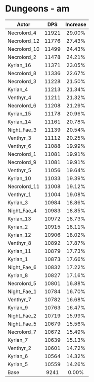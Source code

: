 # Dungeons - am
| Actor | DPS | Increase |
|---|:---:|:---:|
|Necrolord_4|11921|29.00%|
|Necrolord_12|11776|27.43%|
|Necrolord_10|11499|24.43%|
|Necrolord_2|11478|24.21%|
|Kyrian_16|11371|23.05%|
|Necrolord_8|11336|22.67%|
|Necrolord_3|11228|21.50%|
|Kyrian_4|11213|21.34%|
|Venthyr_4|11211|21.32%|
|Necrolord_6|11208|21.29%|
|Kyrian_15|11178|20.96%|
|Kyrian_14|11161|20.78%|
|Night_Fae_3|11139|20.54%|
|Venthyr_3|11112|20.25%|
|Venthyr_6|11088|19.99%|
|Necrolord_1|11081|19.91%|
|Necrolord_9|11081|19.91%|
|Venthyr_5|11056|19.64%|
|Kyrian_10|11033|19.39%|
|Necrolord_11|11008|19.12%|
|Venthyr_1|11004|19.08%|
|Kyrian_3|10984|18.86%|
|Night_Fae_4|10983|18.85%|
|Kyrian_13|10972|18.73%|
|Kyrian_2|10915|18.11%|
|Kyrian_12|10906|18.02%|
|Venthyr_8|10892|17.87%|
|Kyrian_11|10879|17.73%|
|Kyrian_1|10873|17.66%|
|Night_Fae_6|10832|17.22%|
|Kyrian_8|10827|17.16%|
|Necrolord_5|10801|16.88%|
|Night_Fae_1|10784|16.70%|
|Venthyr_7|10782|16.68%|
|Kyrian_9|10763|16.47%|
|Night_Fae_2|10719|15.99%|
|Night_Fae_5|10679|15.56%|
|Necrolord_7|10672|15.49%|
|Kyrian_7|10639|15.13%|
|Venthyr_2|10601|14.72%|
|Kyrian_6|10564|14.32%|
|Kyrian_5|10559|14.26%|
|Base|9241|0.00%|

